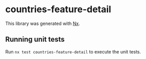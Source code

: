# countries-feature-detail

This library was generated with [Nx](https://nx.dev).

## Running unit tests

Run `nx test countries-feature-detail` to execute the unit tests.
